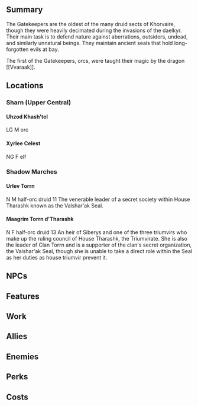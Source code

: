 ## Summary
The Gatekeepers are the oldest of the many druid sects of Khorvaire, though they were heavily decimated during the invasions of the daelkyr. Their main task is to defend nature against aberrations, outsiders, undead, and similarly unnatural beings. They maintain ancient seals that hold long-forgotten evils at bay.

The first of the Gatekeepers, orcs, were taught their magic by the dragon [[Vvaraak]].



## Locations

### Sharn (Upper Central)

#### Uhzod Khash'tel
LG M orc

#### Xyrlee Celest
NG F elf

### Shadow Marches
#### Urlev Torrn
N M half-orc druid 11
The venerable leader of a secret society within House Tharashk known as the Valshar'ak Seal.

#### Maagrim Torrn d'Tharashk
N F half-orc druid 13
An heir of Siberys and one of the three triumvirs who make up the ruling council of House Tharashk, the Triumvirate.
She is also the leader of Clan Torrn and is a supporter of the clan's secret organization, the Valshar'ak Seal, though she is unable to take a direct role within the Seal as her duties as house triumvir prevent it.

## NPCs

## Features

## Work

## Allies

## Enemies

## Perks

## Costs